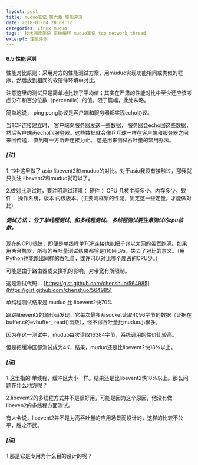 ```yaml
---
layout: post
title: muduo笔记 第六章 性能评测
date: 2018-01-04 20:08:12
categories: Linux muduo
tags:  技术阅读笔记 系统编程 muduo笔记 tcp network thread
excerpt: 性能评测
---
```



#### 6.5 性能评测

性能对比原则：采用对方的性能测试方案，用muduo实现功能相同或类似的程序，然后放到相同的软硬件环境中对比。

注意这里的测试只是简单地比较了平均值；其实在严肃的性能对比中至少还应该考虑分布和百分位数（percentile）的值。限于篇幅，此处从略。

简单地说， ping pong协议是客户端和服务器都实现echo协议。 

当TCP连接建立时， 客户端向服务器发送一些数据， 服务器会echo回这些数据， 然后客户端再echo回服务器。这些数据就会像乒乓球一样在客户端和服务器之间来回传送， 直到有一方断开连接为止。 这是用来测试吞吐量的常用办法。

##### [注]

1.书中这里做了 asio libevent2和 muduo的对比。对于asio我没有接触过，那我就只关注  libevent2和muduo就可以了。

2.做对比测试时，要注明测试环境： 硬件： CPU 几核主频多少。内存多少。软件： 操作系统，版本 内核版本。(主要测框架的性能，固定这一些定量。才能做对比)
   
##### 测试方法： 分了单线程测试，和多线程测试。 多线程测试要注意测试的cpu核数。


现在的CPU很快，即便是单线程单TCP连接也能把千兆以太网的带宽跑满。如果用两台机器，所有的吞吐量测试结果都将是110MiB/s，失去了对比的意义。（用Python也能跑出同样的吞吐量，或许可以对比哪个库占的CPU少。）

可能是由于路由器或交换机的影响，对带宽有所限制。

这是测试代码 ：[https://gist.github.com/chenshuo/564985](https://gist.github.com/chenshuo/564985)

单纯程测试结果是 muduo 比 libevent2快70%

跟踪libevent2的源代码发现，它每次最多从socket读取4096字节的数据（证据在buffer.c的evbuffer_ read()函数），怪不得吞吐量比muduo小很多。

因为在这一测试中，muduo每次读取16384字节，系统调用的性价比较高。

但是把缓冲区都测试成为4K，结果，muduo还是比libevent2快18%以上。

##### [注]

1.这里指的 单线程，缓冲区大小一样。结果还是比libevent2快18%以上。那么问题在什么地方呢？

2.libevent2的多线程方式并不是很好用，可能是因为这个原因，他没有做libeven2的多线程方面测试。
 
有人会说，libevent2并不是为高吞吐量的应用场景而设计的，这样的比较不公平，胜之不武。

##### [注]
1.那是它是专用为什么目的设计的呢？
